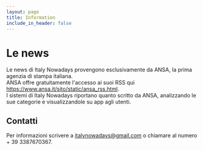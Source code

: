 ```yaml
---
layout: page
title: Information
include_in_header: false
---
```


# Le news

Le news di Italy Nowadays provengono esclusivamente da ANSA, la prima agenzia di stampa italiana.  
ANSA offre gratuitamente l'accesso ai suoi RSS qui https://www.ansa.it/sito/static/ansa_rss.html.  
I sistemi di Italy Nowadays riportano quanto scritto da ANSA, analizzando le sue categorie e visualizzandole su app agli utenti.

## Contatti
Per informazioni scrivere a italynowadays@gmail.com o chiamare al numero + 39 3387670367.
